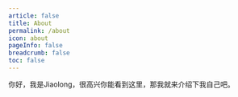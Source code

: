 ```yaml
---
article: false
title: About
permalink: /about
icon: about
pageInfo: false
breadcrumb: false
toc: false
---
```




<div class = "about-page"><BloggerInfo/></div>


你好，我是Jiaolong，很高兴你能看到这里，那我就来介绍下我自己吧。




<style>

.about-page .blogger-info{
    background:unset !important;
}

.about-page .num-wrapper{
    display:none;
}

</style>
